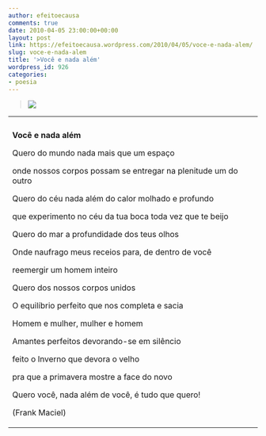 ```yaml
---
author: efeitoecausa
comments: true
date: 2010-04-05 23:00:00+00:00
layout: post
link: https://efeitoecausa.wordpress.com/2010/04/05/voce-e-nada-alem/
slug: voce-e-nada-alem
title: '>Você e nada além'
wordpress_id: 926
categories:
- poesia
---
```


>[![](http://img2.timeinc.net/ew/dynamic/imgs/080110/atonement_l.jpg)](http://img2.timeinc.net/ew/dynamic/imgs/080110/atonement_l.jpg)
  

  
<table cellpadding="0" width="100%" style="white-space:normal;" cellspacing="0" ><tbody ><tr >
<td height="10" >
  

</td></tr><tr >
<td >

  	  	 	  	    

**Você e nada além**


  


Quero do mundo nada mais que um espaço

onde nossos corpos possam se entregar na plenitude um do outro


  


Quero do céu nada além do calor molhado e profundo

que experimento no céu da tua boca toda vez que te beijo


  


Quero do mar a profundidade dos teus olhos

Onde naufrago meus receios para, de dentro de você

reemergir um homem inteiro


  


Quero dos nossos corpos unidos

O equilíbrio perfeito que nos completa e sacia

Homem e mulher, mulher e homem

Amantes perfeitos devorando-se em silêncio

feito o Inverno que devora o velho

pra que a primavera mostre a face do novo


  


Quero você, nada além de você, é tudo que quero!
  

  


(Frank Maciel)

</td></tr></tbody></table>
